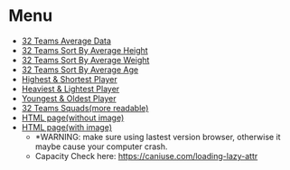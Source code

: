 # Menu
- [32 Teams Average Data](average.md)
- [32 Teams Sort By Average Height](sortByAvHeight.md)
- [32 Teams Sort By Average Weight](sortByAvWeight.md)
- [32 Teams Sort By Average Age](sortByAvAge.md)
- [Highest & Shortest Player](highest_shortest.md)
- [Heaviest & Lightest Player](heaviest_lightest.md)
- [Youngest & Oldest Player](youngest_oldest.md)
- [32 Teams Squads(more readable)](../solvedData/squadsData.json)
- [HTML page(without image)](all_players.html)
- [HTML page(with image)](all_players_with_image.html)
  - *WARNING: make sure using lastest version browser, otherwise it maybe cause your computer crash.
  - Capacity Check here: https://caniuse.com/loading-lazy-attr